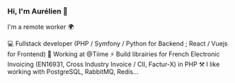 ### Hi, I'm Aurélien 👋

I'm a remote worker 🌍

💻 Fullstack developer (PHP / Symfony / Python for Backend ; React / Vuejs for Frontend)
💼 Working at @Tiime
⚡ Build librairies for French Electronic Invoicing (EN16931, Cross Industry Invoice / CII, Factur-X) in PHP
⚒️ I like working with PostgreSQL, RabbitMQ, Redis...
